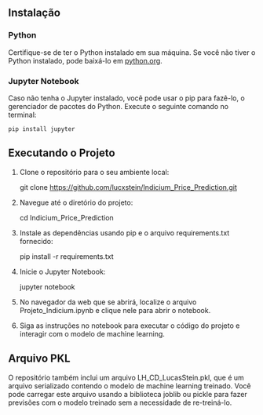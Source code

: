 ## Instalação

### Python

 Certifique-se de ter o Python instalado em sua máquina. Se você não tiver o Python instalado, pode baixá-lo em [python.org](https://www.python.org/).

### Jupyter Notebook

Caso não tenha o Jupyter instalado, você pode usar o pip para fazê-lo, o gerenciador de pacotes do Python. Execute o seguinte comando no terminal:

    
    pip install jupyter
    

## Executando o Projeto

1. Clone o repositório para o seu ambiente local:

    
    git clone https://github.com/lucxstein/Indicium_Price_Prediction.git
    

2. Navegue até o diretório do projeto:

    
    cd Indicium_Price_Prediction
    

3. Instale as dependências usando pip e o arquivo requirements.txt fornecido:

    
    pip install -r requirements.txt
    

4. Inicie o Jupyter Notebook:

    
    jupyter notebook
    

5. No navegador da web que se abrirá, localize o arquivo Projeto_Indicium.ipynb e clique nele para abrir o notebook.

6. Siga as instruções no notebook para executar o código do projeto e interagir com o modelo de machine learning.

## Arquivo PKL

O repositório também inclui um arquivo LH_CD_LucasStein.pkl, que é um arquivo serializado contendo o modelo de machine learning treinado. Você pode carregar este arquivo usando a biblioteca joblib ou pickle para fazer previsões com o modelo treinado sem a necessidade de re-treiná-lo.
